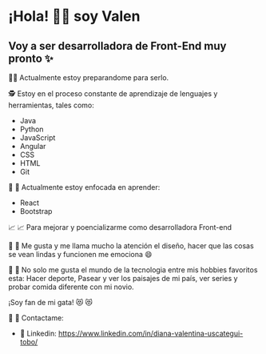 # ¡Hola! 👋🏼 soy Valen

## Voy a ser desarrolladora de Front-End muy pronto ✨ 

💪🏼 Actualmente estoy preparandome para serlo.

🕵 Estoy en el proceso constante de aprendizaje de lenguajes y herramientas, tales como:

* Java
* Python
* JavaScript
* Angular
* CSS
* HTML
* Git

:eyes: 👀 Actualmente estoy enfocada en aprender: 
 
* React 
* Bootstrap

📈 :chart_with_upwards_trend: Para mejorar y poencializarme como desarrolladora Front-end

🙊 :speak_no_evil: Me gusta y me llama mucho la atención el diseño, hacer que las cosas se vean lindas y funcionen me emociona 😄

💫 :dizzy: No solo me gusta el mundo de la tecnologia entre mis hobbies favoritos esta: Hacer deporte, Pasear y ver los paisajes de mi país, ver series y probar comida diferente con mi novio.

¡Soy fan de mi gata! 😻 :heart_eyes_cat:
<!-- ![GitHub stats](https://github-readme-stats.vercel.app/api?username=valentinatobo&show_icons=true&theme=radical)

[![Top Langs](https://github-readme-stats.vercel.app/api/top-langs/?username=valentinatobo&layout=compact)](https://github.com/anuraghazra/github-readme-stats) -->


👥 :busts_in_silhouette: Contactame:
* 💬 Linkedin: https://www.linkedin.com/in/diana-valentina-uscategui-tobo/

<!--
**valentinatobo/valentinatobo** is a ✨ _special_ ✨ repository because its `README.md` (this file) appears on your GitHub profile.

